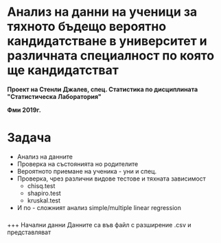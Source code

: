 # **Анализ на данни на ученици за тяхното бъдещо вероятно кандидатстване в университет и различната специалност по която ще кандидатстват**
**Проект на Стенли Джалев, спец. Статистика по дисциплината "Статистическа Лаборатория"**

**Фми 2019г.**

# Задача
- Анализ на данните
- Проверка на състоянията но родителите
- Вероятното приемане на ученика - уни и спец.
- Проверка, чрез различни видове тестове и тяхната зависимост
  - chisq.test
  - shapiro.test
  - kruskal.test
- И по - сложният анализ simple/multiple linear regression
###
+++ Начални данни
Данните са във файл с разширение .csv и представляват 
